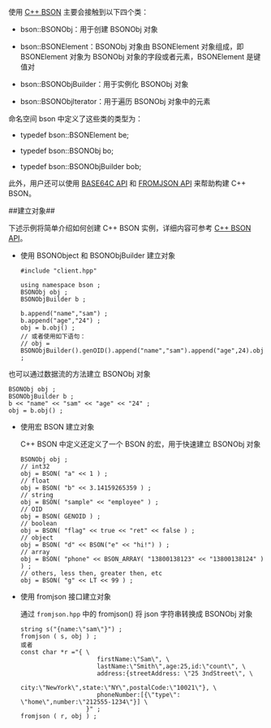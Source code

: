 
使用 [C++ BSON](api/bsoncpp/html/index.html) 主要会接触到以下四个类：

-   bson::BSONObj：用于创建 BSONObj 对象

-   bson::BSONElement：BSONObj 对象由 BSONElement 对象组成，即 BSONElement 对象为 BSONObj 对象的字段或者元素，BSONElement 是键值对

-   bson::BSONObjBuilder：用于实例化 BSONObj 对象

-   bson::BSONObjlterator：用于遍历 BSONObj 对象中的元素

命名空间 bson 中定义了这些类的类型为：

  -   typedef bson::BSONElement be;

  -   typedef bson::BSONObj bo;

  -   typedef bson::BSONObjBuilder bob;

此外，用户还可以使用 [BASE64C API](api/bsoncpp/html/base64c_8h.html) 和 [FROMJSON API](api/bsoncpp/html/fromjson_8hpp.html) 来帮助构建 C++ BSON。

##建立对象##

下述示例将简单介绍如何创建 C++ BSON 实例，详细内容可参考 [C++ BSON API](api/bsoncpp/html/index.html)。

* 使用 BSONObject 和 BSONObjBuilder 建立对象

  ```lang-cpp
  #include "client.hpp"

  using namespace bson ;
  BSONObj obj ;
  BSONObjBuilder b ;

  b.append("name","sam") ;
  b.append("age","24") ;
  obj = b.obj() ;
  // 或者使用如下语句：
  // obj = BSONObjBuilder().genOID().append("name","sam").append("age",24).obj() ;
  ```

 也可以通过数据流的方法建立 BSONObj 对象

  ```lang-cpp
  BSONObj obj ;
  BSONObjBuilder b ;
  b << "name" << "sam" << "age" << "24" ;
  obj = b.obj() ;
  ```

* 使用宏 BSON 建立对象

  C++ BSON 中定义还定义了一个 BSON 的宏，用于快速建立 BSONObj 对象

  ```lang-cpp
  BSONObj obj ;
  // int32
  obj = BSON( "a" << 1 ) ;
  // float
  obj = BSON( "b" << 3.14159265359 ) ;
  // string
  obj = BSON( "sample" << "employee" ) ;
  // OID
  obj = BSON( GENOID ) ;
  // boolean
  obj = BSON( "flag" << true << "ret" << false ) ;
  // object
  obj = BSON( "d" << BSON("e" << "hi!") ) ;
  // array
  obj = BSON( "phone" << BSON_ARRAY( "13800138123" << "13800138124" ) ) ;
  // others, less then, greater then, etc
  obj = BSON( "g" << LT << 99 ) ;
  ```


* 使用 fromjson 接口建立对象

  通过 `fromjson.hpp` 中的 fromjson() 将 json 字符串转换成 BSONObj 对象

  ```lang-cpp
  string s("{name:\"sam\"}") ;
  fromjson ( s, obj ) ;
  或者
  const char *r ="{ \
                       firstName:\"Sam\", \
                       lastName:\"Smith\",age:25,id:\"count\", \
                       address:{streetAddress: \"25 3ndStreet\", \
                       city:\"NewYork\",state:\"NY\",postalCode:\"10021\"}, \
                       phoneNumber:[{\"type\": \"home\",number:\"212555-1234\"}] \
                    }" ;
  fromjson ( r, obj ) ;
  ```
